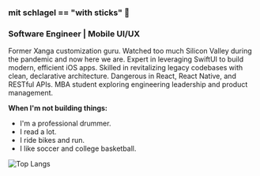 ### mit schlagel == "with sticks" 🥁

### Software Engineer | Mobile UI/UX 

Former Xanga customization guru. Watched too much Silicon Valley during the pandemic and now here we are. Expert in leveraging SwiftUI to build modern, efficient iOS apps. Skilled in revitalizing legacy codebases with clean, declarative architecture. Dangerous in React, React Native, and RESTful APIs. MBA student exploring engineering leadership and product management. 

**When I'm not building things:**

* I'm a professional drummer.
* I read a lot.
* I ride bikes and run.
* I like soccer and college basketball.

![Top Langs](https://github-readme-stats.vercel.app/api/top-langs/?username=mitschlagel&layout=compact&langs_count=8)

